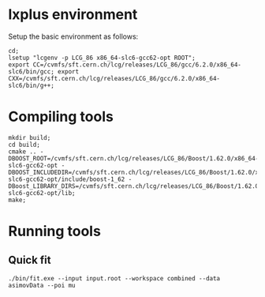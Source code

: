 # lxplus environment

Setup the basic environment as follows:

~~~~
cd;
lsetup "lcgenv -p LCG_86 x86_64-slc6-gcc62-opt ROOT";
export CC=/cvmfs/sft.cern.ch/lcg/releases/LCG_86/gcc/6.2.0/x86_64-slc6/bin/gcc; export CXX=/cvmfs/sft.cern.ch/lcg/releases/LCG_86/gcc/6.2.0/x86_64-slc6/bin/g++;
~~~~

# Compiling tools

~~~~
mkdir build;
cd build;
cmake .. -DBOOST_ROOT=/cvmfs/sft.cern.ch/lcg/releases/LCG_86/Boost/1.62.0/x86_64-slc6-gcc62-opt -DBOOST_INCLUDEDIR=/cvmfs/sft.cern.ch/lcg/releases/LCG_86/Boost/1.62.0/x86_64-slc6-gcc62-opt/include/boost-1_62 -DBoost_LIBRARY_DIRS=/cvmfs/sft.cern.ch/lcg/releases/LCG_86/Boost/1.62.0/x86_64-slc6-gcc62-opt/lib;
make;
~~~~

# Running tools

## Quick fit

~~~~
./bin/fit.exe --input input.root --workspace combined --data asimovData --poi mu
~~~~
